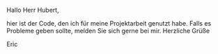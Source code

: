 Hallo Herr Hubert,

hier ist der Code, den ich für meine Projektarbeit genutzt habe. Falls es Probleme geben sollte, melden Sie sich gerne bei mir.
Herzliche Grüße

Eric
